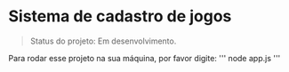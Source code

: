 # Sistema de cadastro de jogos #

> Status do projeto: Em desenvolvimento.

Para rodar esse projeto na sua máquina, por favor digite: 
'''
node app.js
'''
